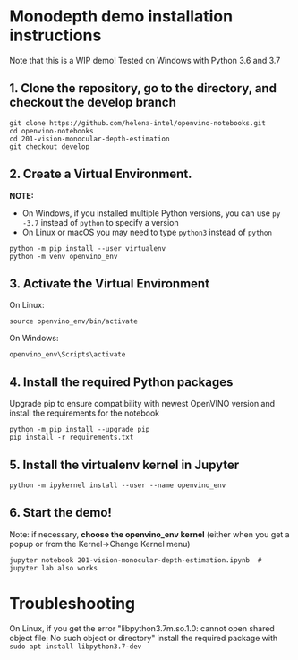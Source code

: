 # Monodepth demo installation instructions

Note that this is a WIP demo! Tested on Windows with Python 3.6 and 3.7


## 1. Clone the repository, go to the directory, and checkout the develop branch

```
git clone https://github.com/helena-intel/openvino-notebooks.git
cd openvino-notebooks
cd 201-vision-monocular-depth-estimation
git checkout develop
```

## 2. Create a Virtual Environment.

**NOTE:**
* On Windows, if you installed multiple Python versions, you can use `py -3.7` instead of `python` to specify a version
* On Linux or macOS you may need to type `python3` instead of `python`

```
python -m pip install --user virtualenv 
python -m venv openvino_env  
```

## 3. Activate the Virtual Environment

On Linux:
```
source openvino_env/bin/activate
```
On Windows:
```
openvino_env\Scripts\activate
```

## 4. Install the required Python packages

Upgrade pip to ensure compatibility with newest OpenVINO version and install the requirements for the notebook

```
python -m pip install --upgrade pip
pip install -r requirements.txt
```

## 5. Install the virtualenv kernel in Jupyter

```
python -m ipykernel install --user --name openvino_env
```

## 6. Start the demo!

Note: if necessary, **choose the openvino_env kernel** (either when you get a popup or from the Kernel->Change Kernel menu)

```
jupyter notebook 201-vision-monocular-depth-estimation.ipynb  # jupyter lab also works
```

# Troubleshooting

On Linux, if you get the error "libpython3.7m.so.1.0: cannot open shared object file: No such object or directory" install the required package with `sudo apt install libpython3.7-dev`
